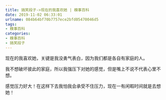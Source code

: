 ```yaml
---
title: 搞笑段子->现在的我喜欢她 | 糗事百科
date: 2019-11-02 06:33:01
urlname: 084b64bf70b7757ece2bfd05470046d5
tags: 
- 糗事百科
categories:
- 糗事百科
- 搞笑段子
---
```

现在的我喜欢她，关键是我没勇气表白，因为我们都是各自有家庭的人。

我不想破坏彼此的家庭，所以我强压下对她的感觉，但是嘴上不说不代表心里不想。

感觉压力好大！在这样下去我怕我会承受不住压力，现在一有闲暇时间就是去想她！


